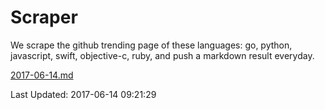 # Scraper

We scrape the github trending page of these languages: go, python, javascript, swift, objective-c, ruby, and push a markdown result everyday.

[2017-06-14.md](https://github.com/henson/Scraper/blob/master/2017-06-14.md)

Last Updated: 2017-06-14 09:21:29
